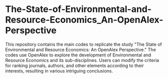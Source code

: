 # The-State-of-Environmental-and-Resource-Economics_An-OpenAlex-Perspective
This repository contains the main codes to replicate the study "The State of Environmental and Resource Economics: An OpenAlex Perspective." 
The codes use OpenAlex to explore the development of Environmental and Resource Economics and its sub-disciplines. Users can modify the criteria for ranking journals, authors, and other elements according to their interests, resulting in various intriguing conclusions.
